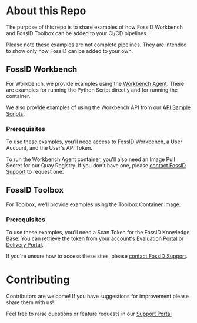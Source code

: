 # About this Repo

The purpose of this repo is to share examples of how FossID Workbench and FossID Toolbox can be added to your CI/CD pipelines.

Please note these examples are not complete pipelines. They are intended to show only how FossID can be added to your own.


## FossID Workbench

For Workbench, we provide examples using the [Workbench Agent](https://github.com/fossid-ab/workbench-agent). There are examples for running the Python Script directly and for running the container.

We also provide examples of using the Workbench API from our [API Sample Scripts](https://github.com/fossid-ab/workbench-api-samples).


### Prerequisites

To use these examples, you'll need access to FossID Workbench, a User Account, and the User's API Token.

To run the Workbench Agent container, you'll also need an Image Pull Secret for our Quay Registry. If you don't have one, please [contact FossID Support](https://support.fossid.com) to request one.

## FossID Toolbox

For Toolbox, we'll provide examples using the Toolbox Container Image. 

### Prerequisites

To use these examples, you'll need a Scan Token for the FossID Knowledge Base. You can retrieve the token from your account's [Evaluation Portal](https://vault-eu.foss.id/eval) or [Delivery Portal](https://vault-eu.foss.id/delivery).

If you're unsure how to access these sites, please [contact FossID Support](https://support.fossid.com).

# Contributing 

Contributors are welcome! If you have suggestions for improvement please share them with us!

Feel free to raise questions or feature requests in our [Support Portal](https://support.fossid.com)
